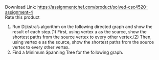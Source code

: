 Download Link: https://assignmentchef.com/product/solved-csc4520-assignment-4
<br>
<span class="kksr-muted">Rate this product</span>

<ol>

 <li>Run Dijkstra’s algorithm on the following directed graph and show the result of each step.(1) First, using vertex a as the source, show the shortest paths from the source vertex to every other vertex.(2) Then, using vertex e as the source, show the shortest paths from the source vertex to every other vertex.</li>

 <li> Find a Minimum Spanning Tree for the following graph.</li>

</ol>